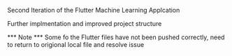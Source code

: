 Second Iteration of the Flutter Machine Learning Applcation

Further implmentation and improved project structure

*** Note ***
Some fo the Flutter files have not been pushed correctly, need to return to origional local file and resolve issue
